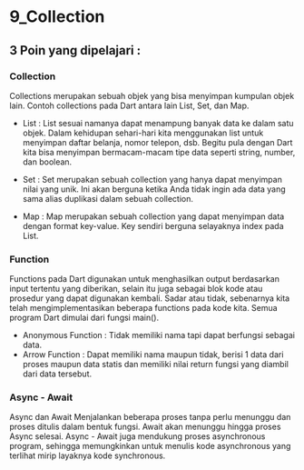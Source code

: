 # 9_Collection

## 3 Poin yang dipelajari :

### Collection
Collections merupakan sebuah objek yang bisa menyimpan kumpulan objek lain. Contoh collections pada Dart antara lain List, Set, dan Map.

- List : 
List sesuai namanya dapat menampung banyak data ke dalam satu objek. Dalam kehidupan sehari-hari kita menggunakan list untuk menyimpan daftar belanja, nomor telepon, dsb. Begitu pula dengan Dart kita bisa menyimpan bermacam-macam tipe data seperti string, number, dan boolean.

- Set :
Set merupakan sebuah collection yang hanya dapat menyimpan nilai yang unik. Ini akan berguna ketika Anda tidak ingin ada data yang sama alias duplikasi dalam sebuah collection.

- Map :
Map merupakan sebuah collection yang dapat menyimpan data dengan format key-value. Key sendiri berguna selayaknya index pada List.

### Function 
Functions pada Dart digunakan untuk menghasilkan output berdasarkan input tertentu yang diberikan, selain itu juga sebagai blok kode atau prosedur yang dapat digunakan kembali. Sadar atau tidak, sebenarnya kita telah mengimplementasikan beberapa functions pada kode kita. Semua program Dart dimulai dari fungsi main().

- Anonymous Function : Tidak memiliki nama tapi dapat berfungsi sebagai data.
- Arrow Function : Dapat memiliki nama maupun tidak, berisi 1 data dari proses maupun data statis dan memiliki nilai return fungsi yang diambil dari data tersebut.

### Async - Await
Async dan Await Menjalankan beberapa proses tanpa perlu menunggu dan proses ditulis dalam bentuk fungsi. Await akan menunggu hingga proses Async selesai. Async - Await juga mendukung proses asynchronous program, sehingga memungkinkan untuk menulis kode asynchronous yang terlihat mirip layaknya kode synchronous.
